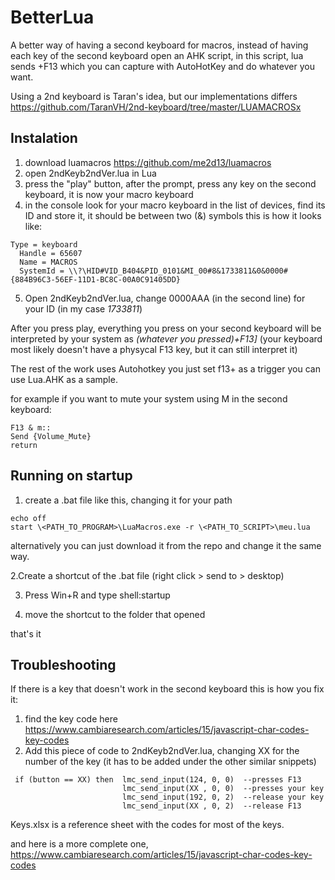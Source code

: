 # BetterLua



A better way of having a second keyboard for macros, instead of having each key of the second keyboard open an AHK script, in this script, lua sends <key>+F13 which you can capture with AutoHotKey and do whatever you want.

Using a 2nd keyboard is Taran's idea, but our implementations differs https://github.com/TaranVH/2nd-keyboard/tree/master/LUAMACROSx


## Instalation

1. download luamacros https://github.com/me2d13/luamacros
2. open 2ndKeyb2ndVer.lua in Lua 
3. press the "play" button, after the prompt, press any key on the second keyboard, it is now your macro keyboard
4. in the console look for your macro keyboard in the list of devices, find its ID and store it, it should be between two (&) symbols this is how it looks like:

```
Type = keyboard
  Handle = 65607
  Name = MACROS
  SystemId = \\?\HID#VID_B404&PID_0101&MI_00#8&1733811&0&0000#{884B96C3-56EF-11D1-BC8C-00A0C91405DD}
```

5. Open 2ndKeyb2ndVer.lua, change 0000AAA (in the second line) for your ID (in my case *1733811*)

After you press play, everything you press on your second keyboard will be interpreted by your system as *(whatever you pressed)+F13]*  (your keyboard most likely doesn't have a physycal F13 key, but it can still interpret it)

The rest of the work uses Autohotkey you just set f13+<key in the second keyboard> as a trigger you can use Lua.AHK as a sample.

for example if you want to mute your system using M in the second keyboard:
```
F13 & m::
Send {Volume_Mute}
return
```

## Running on startup

1.  create a .bat file like this, changing it for your path

```
echo off
start \<PATH_TO_PROGRAM>\LuaMacros.exe -r \<PATH_TO_SCRIPT>\meu.lua
```
alternatively you can just download it from the repo and change it the same way.

2.Create a shortcut of the .bat file (right click > send to > desktop)

3. Press Win+R and type shell:startup

4. move the shortcut to the folder that opened

that's it

## Troubleshooting

If there is a key that doesn't work in the second keyboard this is how you fix it:
1. find the key code here https://www.cambiaresearch.com/articles/15/javascript-char-codes-key-codes
2. Add this piece of code to 2ndKeyb2ndVer.lua, changing XX for the number of the key (it has to be added under the other similar snippets)

```
 if (button == XX) then  lmc_send_input(124, 0, 0)  --presses F13
                         lmc_send_input(XX , 0, 0)  --presses your key
                         lmc_send_input(192, 0, 2)  --release your key
                         lmc_send_input(XX , 0, 2)  --release F13

```

Keys.xlsx is a reference sheet with the codes for most of the keys.

and here is a more complete one, https://www.cambiaresearch.com/articles/15/javascript-char-codes-key-codes

